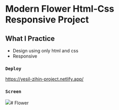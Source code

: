 
# Modern Flower Html-Css Responsive Project

## What I Practice
- Design using only html and css
- Responsive


### `Deploy`

https://yesil-zihin-project.netlify.app/

### `Screen`

![](screen.gif)# Flower
